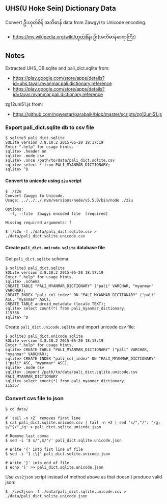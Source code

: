 ## UHS(U Hoke Sein) Dictionary Data

Convert ဦးဟုတ်စိန် အဘိဓာန် data from Zawgyi to Unicode encoding.

* https://my.wikipedia.org/wiki/ဟုတ်​စိန်၊ ဦး(အဘိဓာန်​ဆရာ​ကြီး)

## Notes

Extracted UHS_DB.sqlite and pali_dict.sqlite from:
* https://play.google.com/store/apps/details?id=uhs.tayar.myanmar.pali.dictionary.reference
* https://play.google.com/store/apps/details?id=tayar.myanmar.pali.dictionary.reference

zg12uni51.js from:
* https://github.com/ngwestar/parabaik/blob/master/scripts/zg12uni51.js

### Export pali_dict.sqlite db to csv file

```
$ sqlite3 pali_dict.sqlite
SQLite version 3.8.10.2 2015-05-20 18:17:19
Enter ".help" for usage hints.
sqlite> .header on
sqlite> .mode csv
sqlite> .once /path/to/data/pali_dict.sqlite.csv
sqlite> select * from PALI_MYANMAR_DICTIONARY;
sqlite> ^D
```

#### Convert to unicode using `z2u` script

```
$ ./z2u
Convert Zawgyi to Unicode.
Usage: ../../../.nvm/versions/node/v5.5.0/bin/node ./z2u

Options:
  -f, --file  Zawgyi encoded file  [required]

Missing required arguments: f
```

```
$ ./z2u -f ./data/pali_dict.sqlite.csv > ./data/pali_dict.sqlite.unicode.csv
```

#### Create `pali_dict.unicode.sqlite` database file

Get `pali_dict.sqlite` schema:
```
$ sqlite3 pali_dict.sqlite
SQLite version 3.8.10.2 2015-05-20 18:17:19
Enter ".help" for usage hints.
sqlite> .schema
CREATE TABLE "PALI_MYANMAR_DICTIONARY" ("pali" VARCHAR, "myanmar" VARCHAR);
CREATE INDEX "pali_col_indez" ON "PALI_MYANMAR_DICTIONARY" ("pali" ASC, "myanmar" ASC);
CREATE TABLE android_metadata (locale TEXT);
sqlite> select count(*) from pali_myanmar_dictionary;
115356
sqlite> ^D
```

Create `pali_dict.unicode.sqlite` and import unicode csv file:
```
$ sqlite3 pali_dict.unicode.sqlite
SQLite version 3.8.10.2 2015-05-20 18:17:19
Enter ".help" for usage hints.
sqlite> CREATE TABLE "PALI_MYANMAR_DICTIONARY" ("pali" VARCHAR, "myanmar" VARCHAR);
sqlite> CREATE INDEX "pali_col_indez" ON "PALI_MYANMAR_DICTIONARY" ("pali" ASC, "myanmar" ASC);
sqlite> .mode csv
sqlite> .import /path/to/data/pali_dict.sqlite.unicode.csv PALI_MYANMAR_DICTIONARY
sqlite> select count(*) from pali_myanmar_dictionary;
115357
```

### Convert cvs file to json

```
$ cd data/

# `tail -n +2` removes first line
$ cat pali_dict.sqlite.unicode.csv | tail -n +2 | sed 's/","/": "/g; s/"$/",/g' > pali_dict.sqlite.unicode.json

# Remove last comma
$ sed -i '$ s/",$/"/' pali_dict.sqlite.unicode.json

# Write '{' into fist line of file
$ sed -i '1 i\{' pali_dict.sqlite.unicode.json

# Write '}' into end of file
$ echo '}' >> pali_dict.sqlite.unicode.json
```

Use `cvs2json` script instead of method above as that doesn't produce valid json:
```
$ ./cvs2json -f ./data/pali_dict.sqlite.unicode.csv > ./data/pali_dict.sqlite.unicode.json
```
